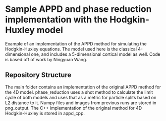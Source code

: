 Sample APPD and phase reduction implementation with the Hodgkin-Huxley model
==================================================================

Example of an implementation of the APPD method for simulating the Hodgkin-Huxley equations. 
The model used here is the classical 4-dimensional one, and includes a 5-dimensional cortical 
model as well. Code is based off of work by Ningyuan Wang.

Repository Structure
---------------------------
The main folder contains an implementation of the original APPD method for the 4D model. 
phase_reduction uses a shot method to calculate the limit cycle of both models and 
uses that as a metric for particle splits based on L2 distance to it. Numpy files and images
from previous runs are stored in png_output. The C++ implementation of the original method for
4D Hodgkin-Huxley is stored in appd_cpp.
